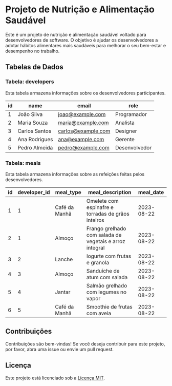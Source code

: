 # Projeto de Nutrição e Alimentação Saudável

Este é um projeto de nutrição e alimentação saudável voltado para desenvolvedores de software. O objetivo é ajudar os desenvolvedores a adotar hábitos alimentares mais saudáveis para melhorar o seu bem-estar e desempenho no trabalho.

## Tabelas de Dados

### Tabela: developers

Esta tabela armazena informações sobre os desenvolvedores participantes.

| id | name           | email             | role          |
|----|----------------|-------------------|---------------|
| 1  | João Silva     | joao@example.com  | Programador   |
| 2  | Maria Souza    | maria@example.com | Analista      |
| 3  | Carlos Santos  | carlos@example.com| Designer      |
| 4  | Ana Rodrigues  | ana@example.com   | Gerente       |
| 5  | Pedro Almeida  | pedro@example.com | Desenvolvedor |

### Tabela: meals

Esta tabela armazena informações sobre as refeições feitas pelos desenvolvedores.

| id | developer_id | meal_type        | meal_description                        | meal_date   |
|----|--------------|------------------|------------------------------------------|-------------|
| 1  | 1            | Café da Manhã    | Omelete com espinafre e torradas de grãos inteiros | 2023-08-22  |
| 2  | 1            | Almoço           | Frango grelhado com salada de vegetais e arroz integral | 2023-08-22  |
| 3  | 2            | Lanche           | Iogurte com frutas e granola            | 2023-08-22  |
| 4  | 3            | Almoço           | Sanduíche de atum com salada            | 2023-08-22  |
| 5  | 4            | Jantar           | Salmão grelhado com legumes no vapor   | 2023-08-22  |
| 6  | 5            | Café da Manhã    | Smoothie de frutas com aveia            | 2023-08-22  |




## Contribuições

Contribuições são bem-vindas! Se você deseja contribuir para este projeto, por favor, abra uma issue ou envie um pull request.

## Licença

Este projeto está licenciado sob a [Licença MIT](LICENSE).

